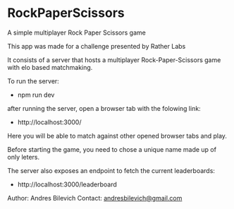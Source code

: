 # RockPaperScissors

A simple multiplayer Rock Paper Scissors game

This app was made for a challenge presented by Rather Labs

It consists of a server that hosts a multiplayer Rock-Paper-Scissors game with elo based matchmaking.

To run the server:

-   npm run dev

after running the server, open a browser tab with the folowing link:

-   http://localhost:3000/

Here you will be able to match against other opened browser tabs and play.

Before starting the game, you need to chose a unique name made up of only leters.

The server also exposes an endpoint to fetch the current leaderboards:

-   http://localhost:3000/leaderboard

Author: Andres Bilevich
Contact: andresbilevich@gmail.com
